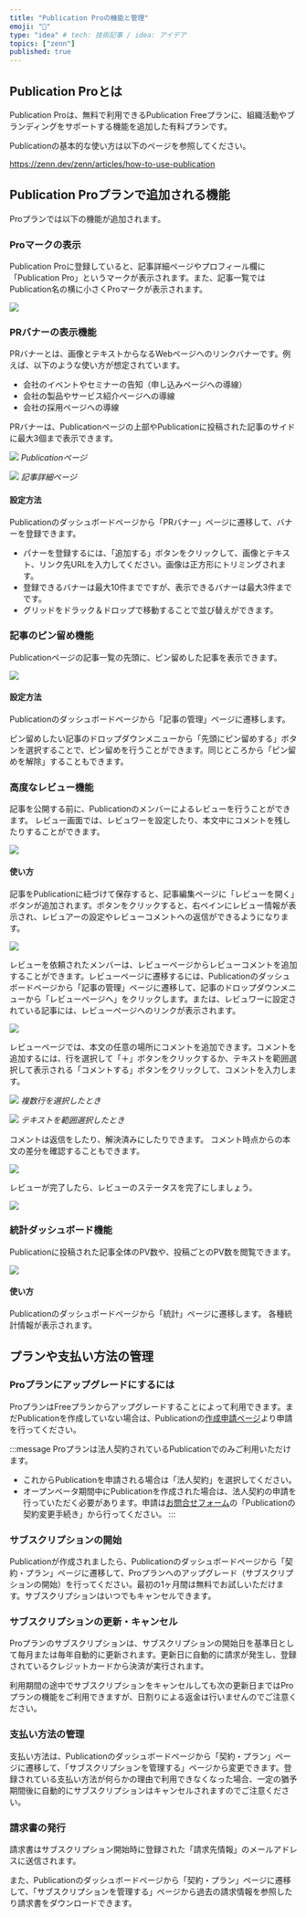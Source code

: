 ```yaml
---
title: "Publication Proの機能と管理"
emoji: "🌟"
type: "idea" # tech: 技術記事 / idea: アイデア
topics: ["zenn"]
published: true
---
```


## Publication Proとは

Publication Proは、無料で利用できるPublication Freeプランに、組織活動やブランディングをサポートする機能を追加した有料プランです。

Publicationの基本的な使い方は以下のページを参照してください。

https://zenn.dev/zenn/articles/how-to-use-publication

## Publication Proプランで追加される機能

Proプランでは以下の機能が追加されます。

### Proマークの表示

Publication Proに登録していると、記事詳細ページやプロフィール欄に「Publication Pro」というマークが表示されます。また、記事一覧ではPublication名の横に小さくProマークが表示されます。

![](/images/articles/publication-pro-features/pro-mark.png)

### PRバナーの表示機能

PRバナーとは、画像とテキストからなるWebページへのリンクバナーです。例えば、以下のような使い方が想定されています。

- 会社のイベントやセミナーの告知（申し込みページへの導線）
- 会社の製品やサービス紹介ページへの導線
- 会社の採用ページへの導線

PRバナーは、Publicationページの上部やPublicationに投稿された記事のサイドに最大3個まで表示できます。

![](/images/articles/publication-pro-features/banner-when-publication-details.png)
*Publicationページ*

![](/images/articles/publication-pro-features/banner-when-publication-article.png)
*記事詳細ページ*

#### 設定方法

Publicationのダッシュボードページから「PRバナー」ページに遷移して、バナーを登録できます。

- パナーを登録するには、「追加する」ボタンをクリックして、画像とテキスト、リンク先URLを入力してください。画像は正方形にトリミングされます。
- 登録できるバナーは最大10件までですが、表示できるバナーは最大3件までです。
- グリッドをドラック＆ドロップで移動することで並び替えができます。

### 記事のピン留め機能

Publicationページの記事一覧の先頭に、ピン留めした記事を表示できます。

![](/images/articles/publication-pro-features/pinned-article.png)

#### 設定方法

Publicationのダッシュボードページから「記事の管理」ページに遷移します。

ピン留めしたい記事のドロップダウンメニューから「先頭にピン留めする」ボタンを選択することで、ピン留めを行うことができます。同じところから「ピン留めを解除」することもできます。

### 高度なレビュー機能

記事を公開する前に、Publicationのメンバーによるレビューを行うことができます。
レビュー画面では、レビュワーを設定したり、本文中にコメントを残したりすることができます。

![](/images/articles/publication-pro-features/review-page-screen-shot.png)

#### 使い方

記事をPublicationに紐づけて保存すると、記事編集ページに「レビューを開く」ボタンが追加されます。ボタンをクリックすると、右ペインにレビュー情報が表示され、レビュアーの設定やレビューコメントへの返信ができるようになります。

![](/images/articles/publication-pro-features/review-info-on-article-edit-page.png)

レビューを依頼されたメンバーは、レビューページからレビューコメントを追加することができます。レビューページに遷移するには、Publicationのダッシュボードページから「記事の管理」ページに遷移して、記事のドロップダウンメニューから「レビューページへ」をクリックします。または、レビュワーに設定されている記事には、レビューページへのリンクが表示されます。

![](/images/articles/publication-pro-features/review-page-link-on-article-list.png)

レビューページでは、本文の任意の場所にコメントを追加できます。コメントを追加するには、行を選択して「＋」ボタンをクリックするか、テキストを範囲選択して表示される「コメントする」ボタンをクリックして、コメントを入力します。

![](/images/articles/publication-pro-features/review-page-comment-for-rows.png)
*複数行を選択したとき*

![](/images/articles/publication-pro-features/review-page-comment-for-selects.png)
*テキストを範囲選択したとき*

コメントは返信をしたり、解決済みにしたりできます。
コメント時点からの本文の差分を確認することもできます。

![](/images/articles/publication-pro-features/review-page-comment-detail.png)

レビューが完了したら、レビューのステータスを完了にしましょう。

![](/images/articles/publication-pro-features/review-page-status.png)

### 統計ダッシュボード機能

Publicationに投稿された記事全体のPV数や、投稿ごとのPV数を閲覧できます。

![](/images/articles/publication-pro-features/stats-dashboard-ss.png)

#### 使い方

Publicationのダッシュボードページから「統計」ページに遷移します。
各種統計情報が表示されます。

## プランや支払い方法の管理

### Proプランにアップグレードにするには

ProプランはFreeプランからアップグレードすることによって利用できます。まだPublicationを作成していない場合は、Publicationの[作成申請ページ](https://zenn.dev/enter-publication)より申請を行ってください。

:::message
Proプランは法人契約されているPublicationでのみご利用いただけます。

- これからPublicationを申請される場合は「法人契約」を選択してください。
- オープンベータ期間中にPublicationを作成された場合は、法人契約の申請を行っていただく必要があります。申請は[お問合せフォーム](https://zenn.dev/inquiry)の「Publicationの契約変更手続き」から行ってください。
:::

### サブスクリプションの開始

Publicationが作成されましたら、Publicationのダッシュボードページから「契約・プラン」ページに遷移して、Proプランへのアップグレード（サブスクリプションの開始）を行ってください。最初の1ヶ月間は無料でお試しいただけます。サブスクリプションはいつでもキャンセルできます。

### サブスクリプションの更新・キャンセル

Proプランのサブスクリプションは、サブスクリプションの開始日を基準日として毎月または毎年自動的に更新されます。更新日に自動的に請求が発生し、登録されているクレジットカードから決済が実行されます。

利用期間の途中でサブスクリプションをキャンセルしても次の更新日まではProプランの機能をご利用できますが、日割りによる返金は行いませんのでご注意ください。

### 支払い方法の管理

支払い方法は、Publicationのダッシュボードページから「契約・プラン」ページに遷移して、「サブスクリプションを管理する」ページから変更できます。登録されている支払い方法が何らかの理由で利用できなくなった場合、一定の猶予期間後に自動的にサブスクリプションはキャンセルされますのでご注意ください。

### 請求書の発行

請求書はサブスクリプション開始時に登録された「請求先情報」のメールアドレスに送信されます。

また、Publicationのダッシュボードページから「契約・プラン」ページに遷移して、「サブスクリプションを管理する」ページから過去の請求情報を参照したり請求書をダウンロードできます。
